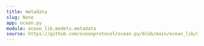 ```yaml
---
title: metadata
slug: None
app: ocean.py
module: ocean_lib.models.metadata
source: https://github.com/oceanprotocol/ocean.py/blob/main/ocean_lib/models/metadata.py
---
```

